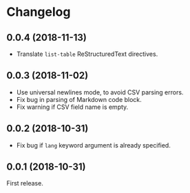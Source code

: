 # Changelog

## 0.0.4 (2018-11-13)

* Translate `list-table` ReStructuredText directives.

## 0.0.3 (2018-11-02)

* Use universal newlines mode, to avoid CSV parsing errors.
* Fix bug in parsing of Markdown code block.
* Fix warning if CSV field name is empty.

## 0.0.2 (2018-10-31)

* Fix bug if `lang` keyword argument is already specified.

## 0.0.1 (2018-10-31)

First release.
